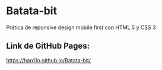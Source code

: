 # Batata-bit
Prática de reponsive design mobile first con HTML 5 y CSS 3

## Link de GitHub Pages:
https://hard1n.github.io/Batata-bit/
